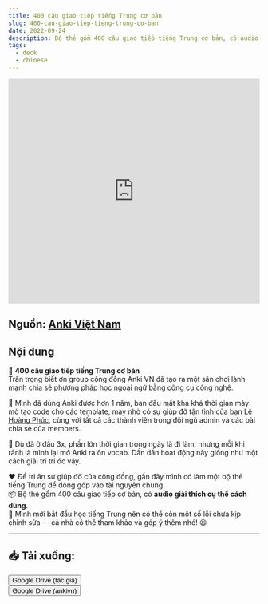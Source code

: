```yaml
---
title: 400 câu giao tiếp tiếng Trung cơ bản
slug: 400-cau-giao-tiep-tieng-trung-co-ban
date: 2022-09-24
description: Bộ thẻ gồm 400 câu giao tiếp tiếng Trung cơ bản, có audio, giải thích cách dùng rõ ràng, phù hợp cho người mới bắt đầu.
tags:
  - deck
  - chinese
---
```


<iframe width="100%" height="450" src="https://www.youtube.com/embed/jQ5JInM_b5Q?start=6954" title="Nghe 400 câu giao tiếp tiếng Trung được dùng hàng ngày" frameborder="0" allow="accelerometer; autoplay; clipboard-write; encrypted-media; gyroscope; picture-in-picture" allowfullscreen></iframe>

<!--truncate-->

## Nguồn: [Anki Việt Nam](https://www.facebook.com/groups/ankivocabulary/posts/1034190184007305/)

## Nội dung

💬 **400 câu giao tiếp tiếng Trung cơ bản**  
Trân trọng biết ơn group cộng đồng Anki VN đã tạo ra một sân chơi lành mạnh chia sẻ phương pháp học ngoại ngữ bằng công cụ công nghệ.

👤 Mình đã dùng Anki được hơn 1 năm, ban đầu mất kha khá thời gian mày mò tạo code cho các template, may nhờ có sự giúp đỡ tận tình của bạn [Lê Hoàng Phúc](https://www.facebook.com/groups/389845498441780/user/100006970567626), cùng với tất cả các thành viên trong đội ngũ admin và các bài chia sẻ của members.  

🧠 Dù đã ở đầu 3x, phần lớn thời gian trong ngày là đi làm, nhưng mỗi khi rảnh là mình lại mở Anki ra ôn vocab. Dần dần hoạt động này giống như một cách giải trí trí óc vậy.

❤️ Để tri ân sự giúp đỡ của cộng đồng, gần đây mình có làm một bộ thẻ tiếng Trung để đóng góp vào tài nguyên chung.  
📦 Bộ thẻ gồm 400 câu giao tiếp cơ bản, có **audio giải thích cụ thể cách dùng**.  
📌 Mình mới bắt đầu học tiếng Trung nên có thể còn một số lỗi chưa kịp chỉnh sửa — cả nhà có thể tham khảo và góp ý thêm nhé! 😃

___

## 📥 Tải xuống:

<div style={{display: 'flex', flexDirection: 'column', gap: '10px'}}>
<a href="https://drive.google.com/file/d/1D4ltwGUcLjI5lQawVZXV9L5h14ZZxaBI/view?usp=sharing">
  <button class="buttonPrimary" type="button">Google Drive (tác giả)</button>
</a>
</div>

<div style={{display: 'flex', justifyContent: 'left', gap: '20px'}}> <a href="https://drive.google.com/file/d/1YPDDN26HP6zdzysB-dh3NMUQUtEgfP0g/view?usp=sharing"> <button class="buttonPrimary" type="button">Google Drive (ankivn)</button> </a> </div>